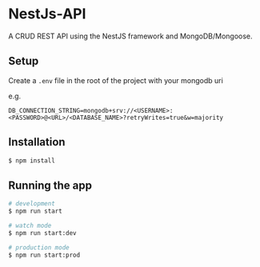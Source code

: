 # NestJs-API

A CRUD REST API using the NestJS framework and MongoDB/Mongoose.

## Setup

Create a `.env` file in the root of the project with your mongodb uri

e.g.
```
DB_CONNECTION_STRING=mongodb+srv://<USERNAME>:<PASSWORD>@<URL>/<DATABASE_NAME>?retryWrites=true&w=majority
```

## Installation

```bash
$ npm install
```

## Running the app

```bash
# development
$ npm run start

# watch mode
$ npm run start:dev

# production mode
$ npm run start:prod
```
